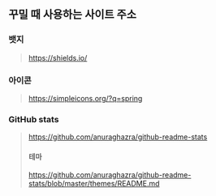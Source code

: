 ## 꾸밀 때 사용하는 사이트 주소


### 뱃지
> https://shields.io/

### 아이콘
> https://simpleicons.org/?q=spring

### GitHub stats
> https://github.com/anuraghazra/github-readme-stats
> #### 테마
> https://github.com/anuraghazra/github-readme-stats/blob/master/themes/README.md
